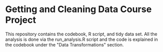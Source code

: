 # Getting and Cleaning Data Course Project
This repository contains the codebook, R script, and tidy data set. All the analysis is done via the run_analysis.R script and the code is explained in the codebook under the "Data Transformations" section.
